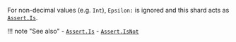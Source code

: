  For non-decimal values (e.g. `Int`), `Epsilon:` is ignored and this shard acts as [`Assert.Is`](../Is).
 
!!! note "See also"
    - [`Assert.Is`](../Is)
    - [`Assert.IsNot`](../IsNot)
